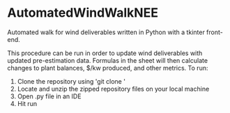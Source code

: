 # AutomatedWindWalkNEE
Automated walk for wind deliverables written in Python with a tkinter front-end.

This procedure can be run in order to update wind deliverables with updated pre-estimation data. Formulas in the sheet will then calculate changes to plant balances, $/kw produced, and other metrics. 
To run:
1. Clone the repository using 'git clone <project url>'
2. Locate and unzip the zipped repository files on your local machine
3. Open .py file in an IDE
4. Hit run
